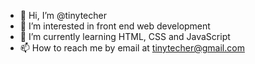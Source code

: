 - 👋 Hi, I’m @tinytecher
- 👀 I’m interested in front end web development
- 🌱 I’m currently learning HTML, CSS and JavaScript
- 📫 How to reach me by email at tinytecher@gmail.com

